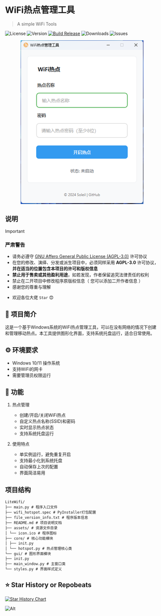 # WiFi热点管理工具

> A simple WiFi Tools



![License](https://img.shields.io/github/license/GalacticDevOps/LiteWifi)
![Version](https://img.shields.io/github/v/release/GalacticDevOps/LiteWifi)
[![Build Release](https://github.com/GalacticDevOps/LiteWifi/actions/workflows/release.yml/badge.svg)](https://github.com/GalacticDevOps/LiteWifi/actions/workflows/release.yml)
![Downloads](https://img.shields.io/github/downloads/GalacticDevOps/LiteWifi/latest/total.svg)
![Issues](https://img.shields.io/github/issues/GalacticDevOps/LiteWifi)

<div align="center">

![main](/screenshots/LiteWifi.png)

</div>

## 说明

> [!IMPORTANT]
>
> ### 严肃警告
>
> - 请务必遵守 [GNU Affero General Public License (AGPL-3.0)](https://www.gnu.org/licenses/agpl-3.0.html) 许可协议
> - 在您的修改、演绎、分发或派生项目中，必须同样采用 **AGPL-3.0** 许可协议，**并在适当的位置包含本项目的许可和版权信息**
> - **禁止用于售卖或其他盈利用途**，如若发现，作者保留追究法律责任的权利
> - 禁止在二开项目中修改程序原版权信息（ 您可以添加二开作者信息 ）
> - 感谢您的尊重与理解

- 欢迎各位大佬 `Star` 😍

## 👀 项目简介

这是一个基于Windows系统的WiFi热点管理工具，可以在没有网络的情况下创建和管理移动热点。本工具提供图形化界面，支持系统托盘运行，适合日常使用。

## ⚙️ 环境要求
- Windows 10/11 操作系统
- 支持WiFi的网卡
- 需要管理员权限运行

## 🎉 功能
1. 热点管理
   - 创建/开启/关闭WiFi热点
   - 自定义热点名称(SSID)和密码
   - 实时显示热点状态
   - 支持系统托盘运行

2. 使用特点
   - 单实例运行，避免重复开启
   - 支持最小化到系统托盘
   - 自动保存上次的配置
   - 界面简洁易用

## 项目结构
```
LiteWifi/
├── main.py # 程序入口文件
├── wifi_hotspot.spec # PyInstaller打包配置
├── file_version_info.txt # 程序版本信息
├── README.md # 项目说明文档
├── assets/ # 资源文件目录
│ └── icon.ico # 程序图标
├── core/ # 核心功能模块
│ ├── init.py
│ └── hotspot.py # 热点管理核心类
└── gui/ # 图形界面模块
├── init.py
├── main_window.py # 主窗口类
└── styles.py # 界面样式定义
```

## ⭐ Star History or Repobeats

[![Star History Chart](https://api.star-history.com/svg?repos=GalacticDevOps/LiteWifi&type=Date)](https://star-history.com/#yuaotian/go-cursor-help&Date)

![Alt](https://repobeats.axiom.co/api/embed/d4c58f313a27ceb4de3045282b9cfd89eb6081c3.svg "Repobeats analytics image")